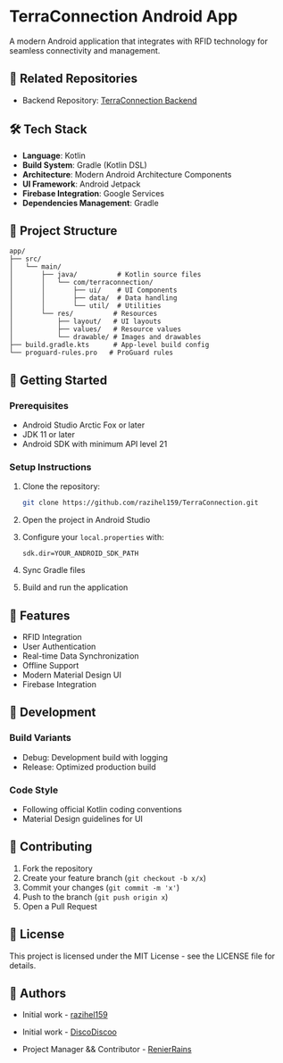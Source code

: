 # TerraConnection Android App

A modern Android application that integrates with RFID technology for seamless connectivity and management.

## 🔗 Related Repositories
- Backend Repository: [TerraConnection Backend](https://github.com/RenierRains/TerraConnection)

## 🛠 Tech Stack

- **Language**: Kotlin
- **Build System**: Gradle (Kotlin DSL)
- **Architecture**: Modern Android Architecture Components
- **UI Framework**: Android Jetpack
- **Firebase Integration**: Google Services
- **Dependencies Management**: Gradle

## 📁 Project Structure

```
app/
├── src/
│   └── main/
│       ├── java/          # Kotlin source files
│       │   └── com/terraconnection/
│       │       ├── ui/    # UI Components
│       │       ├── data/  # Data handling
│       │       └── util/  # Utilities
│       └── res/          # Resources
│           ├── layout/   # UI layouts
│           ├── values/   # Resource values
│           └── drawable/ # Images and drawables
├── build.gradle.kts      # App-level build config
└── proguard-rules.pro   # ProGuard rules
```

## 🚀 Getting Started

### Prerequisites
- Android Studio Arctic Fox or later
- JDK 11 or later
- Android SDK with minimum API level 21

### Setup Instructions
1. Clone the repository:
   ```bash
   git clone https://github.com/razihel159/TerraConnection.git
   ```

2. Open the project in Android Studio

3. Configure your `local.properties` with:
   ```properties
   sdk.dir=YOUR_ANDROID_SDK_PATH
   ```

4. Sync Gradle files

5. Build and run the application

## 📱 Features

- RFID Integration
- User Authentication
- Real-time Data Synchronization
- Offline Support
- Modern Material Design UI
- Firebase Integration

## 🔧 Development

### Build Variants
- Debug: Development build with logging
- Release: Optimized production build

### Code Style
- Following official Kotlin coding conventions
- Material Design guidelines for UI

## 🤝 Contributing

1. Fork the repository
2. Create your feature branch (`git checkout -b x/x`)
3. Commit your changes (`git commit -m 'x'`)
4. Push to the branch (`git push origin x`)
5. Open a Pull Request

## 📄 License

This project is licensed under the MIT License - see the LICENSE file for details.

## 👥 Authors

- Initial work - [razihel159](https://github.com/razihel159)
- Initial work - [DiscoDiscoo](https://github.com/DiscoDiscoo)

-  Project Manager && Contributor - [RenierRains](https://github.com/RenierRains)
